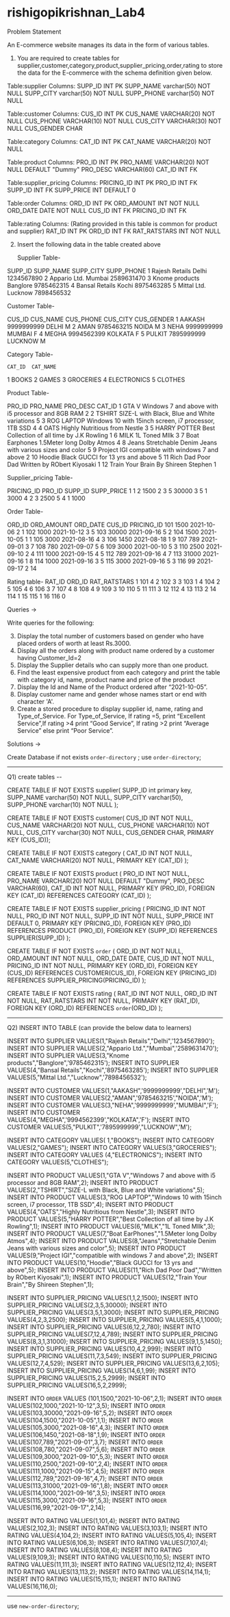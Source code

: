 # rishigopikrishnan_Lab4

Problem Statement 

An E-commerce website manages its data in the form of various tables.

1)	You are required to create tables for supplier,customer,category,product,supplier_pricing,order,rating to store the data for the E-commerce with the schema definition given below.

Table:supplier
Columns:
SUPP_ID	INT PK
SUPP_NAME	varchar(50) NOT NULL
SUPP_CITY	varchar(50)
NOT NULL
SUPP_PHONE	varchar(50) NOT NULL

Table:customer
Columns:
CUS_ID	INT PK
CUS_NAME	VARCHAR(20) NOT NULL
CUS_PHONE	VARCHAR(10) NOT NULL
CUS_CITY	VARCHAR(30) NOT NULL
CUS_GENDER	CHAR

Table:category
Columns:
CAT_ID	INT PK
CAT_NAME	VARCHAR(20) NOT NULL

Table:product
Columns:
PRO_ID	INT PK
PRO_NAME	VARCHAR(20) NOT NULL DEFAULT "Dummy"
PRO_DESC	VARCHAR(60)
CAT_ID	INT FK

Table:supplier_pricing
Columns:
PRICING_ID	INT PK
PRO_ID	INT FK
SUPP_ID	INT FK
SUPP_PRICE	INT DEFAULT 0

Table:order
Columns: 
ORD_ID	INT PK
ORD_AMOUNT	INT 
NOT NULL
ORD_DATE	DATE 
NOT NULL
CUS_ID	INT FK
PRICING_ID	INT FK


Table:rating
Columns: (Rating provided in this table is common for product and supplier)
RAT_ID	INT PK
ORD_ID	INT FK
RAT_RATSTARS	INT 
NOT NULL


2)	Insert the following data in the table created above
  	 
	Supplier Table-

SUPP_ID	SUPP_NAME		SUPP_CITY	SUPP_PHONE
1		Rajesh Retails		Delhi		1234567890
2		Appario Ltd.		Mumbai	2589631470
3		Knome products	Banglore	9785462315
4		Bansal Retails		Kochi		8975463285
5		Mittal Ltd.		Lucknow	7898456532


Customer Table-

CUS_ID	CUS_NAME	CUS_PHONE	CUS_CITY	CUS_GENDER
1		AAKASH	9999999999	DELHI			M
2		AMAN		9785463215	NOIDA			M
3		NEHA		9999999999	MUMBAI		F
4		MEGHA	9994562399	KOLKATA		F
5		PULKIT	7895999999	LUCKNOW		M

Category Table-

	CAT_ID	CAT_NAME
1		BOOKS
2		GAMES
3		GROCERIES
4		ELECTRONICS
5		CLOTHES
	
Product Table-

PRO_ID	PRO_NAME		PRO_DESC								CAT_ID
1		GTA V			Windows 7 and above with i5 processor and 8GB RAM		2
2		TSHIRT		SIZE-L with Black, Blue and White variations			5
3		ROG LAPTOP		Windows 10 with 15inch screen, i7 processor, 1TB SSD		4
4		OATS			Highly Nutritious from Nestle						3
5		HARRY POTTER	Best Collection of all time by J.K Rowling				1
6		MILK			1L Toned MIlk								3
7		Boat Earphones	1.5Meter long Dolby Atmos						4
8		Jeans			Stretchable Denim Jeans with various sizes and color		5
9		Project IGI		compatible with windows 7 and above				2
10		Hoodie			Black GUCCI for 13 yrs and above					5
11		Rich Dad Poor Dad	Written by RObert Kiyosaki						1
12		Train Your Brain	By Shireen Stephen							1


Supplier_pricing Table-

PRICING_ID	PRO_ID	SUPP_ID	SUPP_PRICE
1		1			2	1500
2		3			5	30000
3		5			1	3000
4		2			3	2500
5		4			1	1000

Order Table-

ORD_ID	ORD_AMOUNT	ORD_DATE	CUS_ID	PRICING_ID
101			1500		2021-10-06	2		1
102			1000		2021-10-12	3		5
103			30000		2021-09-16	5		2
104			1500		2021-10-05	1		1
105			3000		2021-08-16	4		3
106			1450		2021-08-18	1		9
107			789		2021-09-01	3		7
108			780		2021-09-07	5		6
109			3000		2021-00-10	5		3
110			2500		2021-09-10	2		4
111			1000		2021-09-15	4		5
112			789		2021-09-16	4		7
113			31000		2021-09-16	1		8
114			1000		2021-09-16	3		5
115			3000		2021-09-16	5		3
116			99		2021-09-17	2		14

Rating table-
RAT_ID	ORD_ID	RAT_RATSTARS
1		101		4
2		102		3
3		103		1
4		104		2
5		105		4
6		106		3
7		107		4
8		108		4
9		109		3
10		110		5
11		111		3
12		112		4
13		113		2
14		114		1
15		115		1
16		116		0


Queries →

Write queries for the following:

3)	Display the total number of customers based on gender who have placed orders of worth at least Rs.3000.
4)	Display all the orders along with product name ordered by a customer having Customer_Id=2
5)	Display the Supplier details who can supply more than one product.
6)	Find the least expensive product from each category and print the table with category id, name, product name and price of the product
7)	Display the Id and Name of the Product ordered after “2021-10-05”.
8)	Display customer name and gender whose names start or end with character 'A'.
9)	Create a stored procedure to display supplier id, name, rating and Type_of_Service. For Type_of_Service, If rating =5, print “Excellent Service”,If rating >4 print “Good Service”, If rating >2 print “Average Service” else print “Poor Service”.
 
Solutions →

Create Database if not exists `order-directory` ;
use `order-directory`;
______________________________________________
Q1) create tables --

CREATE TABLE IF NOT EXISTS supplier(
SUPP_ID int primary key,
SUPP_NAME varchar(50) NOT NULL,
SUPP_CITY varchar(50),
SUPP_PHONE varchar(10) NOT NULL
);

CREATE TABLE IF NOT EXISTS customer(
CUS_ID INT NOT NULL,
CUS_NAME VARCHAR(20) NOT NULL,
CUS_PHONE VARCHAR(10) NOT NULL,
CUS_CITY varchar(30) NOT NULL,
CUS_GENDER CHAR,
PRIMARY KEY (CUS_ID));

CREATE TABLE IF NOT EXISTS category (
CAT_ID INT NOT NULL,
CAT_NAME VARCHAR(20) NOT NULL,
PRIMARY KEY (CAT_ID)
);

CREATE TABLE IF NOT EXISTS product (
PRO_ID INT NOT NULL,
PRO_NAME VARCHAR(20) NOT NULL DEFAULT "Dummy",
PRO_DESC VARCHAR(60),
CAT_ID INT NOT NULL,
PRIMARY KEY (PRO_ID),
FOREIGN KEY (CAT_ID) REFERENCES CATEGORY (CAT_ID)
);

CREATE TABLE IF NOT EXISTS supplier_pricing (
PRICING_ID INT NOT NULL,
PRO_ID INT NOT NULL,
SUPP_ID INT NOT NULL,
SUPP_PRICE INT DEFAULT 0,
PRIMARY KEY (PRICING_ID),
FOREIGN KEY (PRO_ID) REFERENCES PRODUCT (PRO_ID),
FOREIGN KEY (SUPP_ID) REFERENCES SUPPLIER(SUPP_ID)
);

CREATE TABLE IF NOT EXISTS `order` (
ORD_ID INT NOT NULL,
ORD_AMOUNT INT NOT NULL,
ORD_DATE DATE,
CUS_ID INT NOT NULL,
PRICING_ID INT NOT NULL,
PRIMARY KEY (ORD_ID),
FOREIGN KEY (CUS_ID) REFERENCES CUSTOMER(CUS_ID),
FOREIGN KEY (PRICING_ID) REFERENCES SUPPLIER_PRICING(PRICING_ID)
);

CREATE TABLE IF NOT EXISTS rating (
RAT_ID INT NOT NULL,
ORD_ID INT NOT NULL,
RAT_RATSTARS INT NOT NULL,
PRIMARY KEY (RAT_ID),
FOREIGN KEY (ORD_ID) REFERENCES `order`(ORD_ID)
);

__________________________________________________________________________

Q2) INSERT INTO TABLE (can provide the below data to learners)

INSERT INTO SUPPLIER VALUES(1,"Rajesh Retails","Delhi",'1234567890');
INSERT INTO SUPPLIER VALUES(2,"Appario Ltd.","Mumbai",'2589631470');
INSERT INTO SUPPLIER VALUES(3,"Knome products","Banglore",'9785462315');
INSERT INTO SUPPLIER VALUES(4,"Bansal Retails","Kochi",'8975463285');
INSERT INTO SUPPLIER VALUES(5,"Mittal Ltd.","Lucknow",'7898456532');

INSERT INTO CUSTOMER VALUES(1,"AAKASH",'9999999999',"DELHI",'M');
INSERT INTO CUSTOMER VALUES(2,"AMAN",'9785463215',"NOIDA",'M');
INSERT INTO CUSTOMER VALUES(3,"NEHA",'9999999999',"MUMBAI",'F');
INSERT INTO CUSTOMER VALUES(4,"MEGHA",'9994562399',"KOLKATA",'F');
INSERT INTO CUSTOMER VALUES(5,"PULKIT",'7895999999',"LUCKNOW",'M');

INSERT INTO CATEGORY VALUES( 1,"BOOKS");
INSERT INTO CATEGORY VALUES(2,"GAMES");
INSERT INTO CATEGORY VALUES(3,"GROCERIES");
INSERT INTO CATEGORY VALUES (4,"ELECTRONICS");
INSERT INTO CATEGORY VALUES(5,"CLOTHES");

INSERT INTO PRODUCT VALUES(1,"GTA V","Windows 7 and above with i5 processor and 8GB RAM",2);
INSERT INTO PRODUCT VALUES(2,"TSHIRT","SIZE-L with Black, Blue and White variations",5);
INSERT INTO PRODUCT VALUES(3,"ROG LAPTOP","Windows 10 with 15inch screen, i7 processor, 1TB SSD",4);
INSERT INTO PRODUCT VALUES(4,"OATS","Highly Nutritious from Nestle",3);
INSERT INTO PRODUCT VALUES(5,"HARRY POTTER","Best Collection of all time by J.K Rowling",1);
INSERT INTO PRODUCT VALUES(6,"MILK","1L Toned MIlk",3);
INSERT INTO PRODUCT VALUES(7,"Boat EarPhones","1.5Meter long Dolby Atmos",4);
INSERT INTO PRODUCT VALUES(8,"Jeans","Stretchable Denim Jeans with various sizes and color",5);
INSERT INTO PRODUCT VALUES(9,"Project IGI","compatible with windows 7 and above",2);
INSERT INTO PRODUCT VALUES(10,"Hoodie","Black GUCCI for 13 yrs and above",5);
INSERT INTO PRODUCT VALUES(11,"Rich Dad Poor Dad","Written by RObert Kiyosaki",1);
INSERT INTO PRODUCT VALUES(12,"Train Your Brain","By Shireen Stephen",1);

INSERT INTO SUPPLIER_PRICING VALUES(1,1,2,1500);
INSERT INTO SUPPLIER_PRICING VALUES(2,3,5,30000);
INSERT INTO SUPPLIER_PRICING VALUES(3,5,1,3000);
INSERT INTO SUPPLIER_PRICING VALUES(4,2,3,2500);
INSERT INTO SUPPLIER_PRICING VALUES(5,4,1,1000);
INSERT INTO SUPPLIER_PRICING VALUES(6,12,2,780);
INSERT INTO SUPPLIER_PRICING VALUES(7,12,4,789);
INSERT INTO SUPPLIER_PRICING VALUES(8,3,1,31000);
INSERT INTO SUPPLIER_PRICING VALUES(9,1,5,1450);
INSERT INTO SUPPLIER_PRICING VALUES(10,4,2,999);
INSERT INTO SUPPLIER_PRICING VALUES(11,7,3,549);
INSERT INTO SUPPLIER_PRICING VALUES(12,7,4,529);
INSERT INTO SUPPLIER_PRICING VALUES(13,6,2,105);
INSERT INTO SUPPLIER_PRICING VALUES(14,6,1,99);
INSERT INTO SUPPLIER_PRICING VALUES(15,2,5,2999);
INSERT INTO SUPPLIER_PRICING VALUES(16,5,2,2999);

INSERT INTO `ORDER` VALUES (101,1500,"2021-10-06",2,1);
INSERT INTO `ORDER` VALUES(102,1000,"2021-10-12",3,5);
INSERT INTO `ORDER` VALUES(103,30000,"2021-09-16",5,2);
INSERT INTO `ORDER` VALUES(104,1500,"2021-10-05",1,1);
INSERT INTO `ORDER` VALUES(105,3000,"2021-08-16",4,3);
INSERT INTO `ORDER` VALUES(106,1450,"2021-08-18",1,9);
INSERT INTO `ORDER` VALUES(107,789,"2021-09-01",3,7);
INSERT INTO `ORDER` VALUES(108,780,"2021-09-07",5,6);
INSERT INTO `ORDER` VALUES(109,3000,"2021-09-10",5,3);
INSERT INTO `ORDER` VALUES(110,2500,"2021-09-10",2,4);
INSERT INTO `ORDER` VALUES(111,1000,"2021-09-15",4,5);
INSERT INTO `ORDER` VALUES(112,789,"2021-09-16",4,7);
INSERT INTO `ORDER` VALUES(113,31000,"2021-09-16",1,8);
INSERT INTO `ORDER` VALUES(114,1000,"2021-09-16",3,5);
INSERT INTO `ORDER` VALUES(115,3000,"2021-09-16",5,3);
INSERT INTO `ORDER` VALUES(116,99,"2021-09-17",2,14);

INSERT INTO RATING VALUES(1,101,4);
INSERT INTO RATING VALUES(2,102,3);
INSERT INTO RATING VALUES(3,103,1);
INSERT INTO RATING VALUES(4,104,2);
INSERT INTO RATING VALUES(5,105,4);
INSERT INTO RATING VALUES(6,106,3);
INSERT INTO RATING VALUES(7,107,4);
INSERT INTO RATING VALUES(8,108,4);
INSERT INTO RATING VALUES(9,109,3);
INSERT INTO RATING VALUES(10,110,5);
INSERT INTO RATING VALUES(11,111,3);
INSERT INTO RATING VALUES(12,112,4);
INSERT INTO RATING VALUES(13,113,2);
INSERT INTO RATING VALUES(14,114,1);
INSERT INTO RATING VALUES(15,115,1);
INSERT INTO RATING VALUES(16,116,0);

________________________________________________________________________
use `new-order-directory`;
